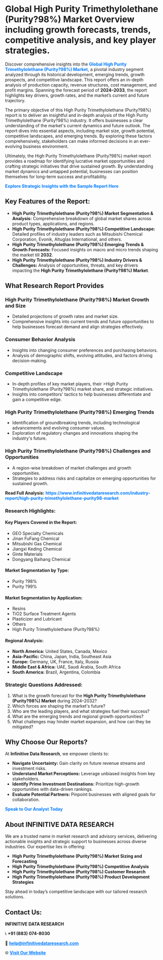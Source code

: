 <h1>Global High Purity Trimethylolethane (Purity?98%) Market Overview including growth forecasts, trends, competitive analysis, and key player strategies.</h1>
<p>
Discover comprehensive insights into the 
<a href="https://www.infinitivedataresearch.com/industry-report/high-purity-trimethylolethane-purity98-market" rel="dofollow" style="color: #007BFF; text-decoration: none;"><strong>Global High Purity Trimethylolethane (Purity?98%) Market</strong></a>, a pivotal industry segment analyzed through its historical development, emerging trends, growth prospects, and competitive landscape. This report offers an in-depth analysis of production capacity, revenue structures, cost management, and profit margins. Spanning the forecast period of <strong>2024–2033</strong>, the report highlights key drivers, growth rates, and the market’s current and future trajectory.
</p>
<p>
The primary objective of this High Purity Trimethylolethane (Purity?98%) report is to deliver an insightful and in-depth analysis of the High Purity Trimethylolethane (Purity?98%) industry. It offers businesses a clear understanding of the market's current dynamics and future outlook. The report dives into essential aspects, including market size, growth potential, competitive landscapes, and emerging trends. By exploring these factors comprehensively, stakeholders can make informed decisions in an ever-evolving business environment.
</p>
<p>
Ultimately, the High Purity Trimethylolethane (Purity?98%) market report provides a roadmap for identifying lucrative market opportunities and crafting strategic initiatives that drive sustained growth. By understanding market dynamics and untapped potential, businesses can position themselves for long-term success and profitability.
</p>
<p>
<a href="https://www.infinitivedataresearch.com/request-sample/reportId=110796" style="color: #007BFF; text-decoration: none;"><strong>Explore Strategic Insights with the Sample Report Here</strong></a>
</p>

<h2>Key Features of the Report:</h2>
<ul>
<li><strong>High Purity Trimethylolethane (Purity?98%) Market Segmentation & Analysis:</strong> Comprehensive breakdown of global market shares across product types, applications, and regions.</li>
<li><strong>High Purity Trimethylolethane (Purity?98%) Competitive Landscape:</strong> Detailed profiles of industry leaders such as Mitsubishi Chemical Corporation, Evonik, Altuglas International, and others.</li>
<li><strong>High Purity Trimethylolethane (Purity?98%) Emerging Trends & Growth Forecasts:</strong> Focused insights on macro and micro trends shaping the market till <strong>2032</strong>.</li>
<li><strong>High Purity Trimethylolethane (Purity?98%) Industry Drivers & Challenges:</strong> Analysis of opportunities, threats, and key drivers impacting the <strong>High Purity Trimethylolethane (Purity?98%) Market</strong>.</li>
</ul>

<h2>What Research Report Provides</h2>
<h3>High Purity Trimethylolethane (Purity?98%) Market Growth and Size</h3>
<ul>
<li>Detailed projections of growth rates and market size.</li>
<li>Comprehensive insights into current trends and future opportunities to help businesses forecast demand and align strategies effectively.</li>
</ul>

<h3>Consumer Behavior Analysis</h3>
<ul>
<li>Insights into changing consumer preferences and purchasing behaviors.</li>
<li>Analysis of demographic shifts, evolving attitudes, and factors driving decision-making.</li>
</ul>

<h3>Competitive Landscape</h3>
<ul>
<li>In-depth profiles of key market players, their >High Purity Trimethylolethane (Purity?98%) market share, and strategic initiatives.</li>
<li>Insights into competitors' tactics to help businesses differentiate and gain a competitive edge.</li>
</ul>

<h3>High Purity Trimethylolethane (Purity?98%) Emerging Trends</h3>
<ul>
<li>Identification of groundbreaking trends, including technological advancements and evolving consumer values.</li>
<li>Exploration of regulatory changes and innovations shaping the industry's future.</li>
</ul>

<h3>High Purity Trimethylolethane (Purity?98%) Challenges and Opportunities</h3>
<ul>
<li>A region-wise breakdown of market challenges and growth opportunities.</li>
<li>Strategies to address risks and capitalize on emerging opportunities for sustained growth.</li>
</ul>
<p><strong>Read Full Analysis:</strong> <a href="https://www.infinitivedataresearch.com/industry-report/high-purity-trimethylolethane-purity98-market" rel="dofollow" style="color: #007BFF; text-decoration: none;"><strong>https://www.infinitivedataresearch.com/industry-report/high-purity-trimethylolethane-purity98-market</strong></a></p>
<h3>Research Highlights:</h3>
<h4>Key Players Covered in the Report:</h4>
<ul><li>GEO Specialty Chemicals</li><li>Jinan FuFang Chemical</li><li>Mitsubishi Gas Chemical</li><li>Jiangxi Keding Chemical</li><li>Ginte Materials</li><li>Dongyang Baihang Chemical</li></ul>
<h4>Market Segmentation by Type:</h4>
<ul><li>Purity ?98%</li><li>Purity ?99%</li></ul>
<h4>Market Segmentation by Application:</h4>
<ul><li>Resins</li><li>TiO2 Surface Treatment Agents</li><li>Plasticizer and Lubricant</li><li>Others</li><li>High Purity Trimethylolethane (Purity?98%)</li></ul>

<h4>Regional Analysis:</h4>
<ul>
<li><strong>North America:</strong> United States, Canada, Mexico</li>
<li><strong>Asia-Pacific:</strong> China, Japan, India, Southeast Asia</li>
<li><strong>Europe:</strong> Germany, UK, France, Italy, Russia</li>
<li><strong>Middle East & Africa:</strong> UAE, Saudi Arabia, South Africa</li>
<li><strong>South America:</strong> Brazil, Argentina, Colombia</li>
</ul>

<h3>Strategic Questions Addressed:</h3>
<ol>
<li>What is the growth forecast for the <strong>High Purity Trimethylolethane (Purity?98%) Market</strong> during 2024–2032?</li>
<li>Which forces are shaping the market's future?</li>
<li>Who are the leading players, and what strategies fuel their success?</li>
<li>What are the emerging trends and regional growth opportunities?</li>
<li>What challenges may hinder market expansion, and how can they be mitigated?</li>
</ol>

<h2>Why Choose Our Reports?</h2>
<p>At <strong>Infinitive Data Research</strong>, we empower clients to:</p>
<ul>
<li><strong>Navigate Uncertainty:</strong> Gain clarity on future revenue streams and investment risks.</li>
<li><strong>Understand Market Perceptions:</strong> Leverage unbiased insights from key stakeholders.</li>
<li><strong>Identify Prime Investment Destinations:</strong> Prioritize high-growth opportunities with data-driven rankings.</li>
<li><strong>Evaluate Potential Partners:</strong> Pinpoint businesses with aligned goals for collaboration.</li>
</ul>
<p><a href="https://www.infinitivedataresearch.com/industry-report/high-purity-trimethylolethane-purity98-market" rel="dofollow" style="color: #007BFF; text-decoration: none;"><strong>Speak to Our Analyst Today</strong></a></p>

<h2>About INFINITIVE DATA RESEARCH</h2>
<p>We are a trusted name in market research and advisory services, delivering actionable insights and strategic support to businesses across diverse industries. Our expertise lies in offering:</p>
<ul>
<li><strong>High Purity Trimethylolethane (Purity?98%) Market Sizing and Forecasting</strong></li>
<li><strong>High Purity Trimethylolethane (Purity?98%) Competitive Analysis</strong></li>
<li><strong>High Purity Trimethylolethane (Purity?98%) Customer Research</strong></li>
<li><strong>High Purity Trimethylolethane (Purity?98%) Product Development Strategies</strong></li>
</ul>
<p>Stay ahead in today’s competitive landscape with our tailored research solutions.</p>

<h2>Contact Us:</h2>
<p><strong>INFINITIVE DATA RESEARCH</strong></p>
<p>📞 <strong>+91 (883) 074-8030</strong></p>
<p>📧 <strong><a href="mailto:help@infinitivedataresearch.com" style="color: #007BFF;">help@infinitivedataresearch.com</a></strong></p>
<p>🌐 <strong><a href="https://www.infinitivedataresearch.com" rel="dofollow" style="color: #007BFF;">Visit Our Website</a></strong></p>